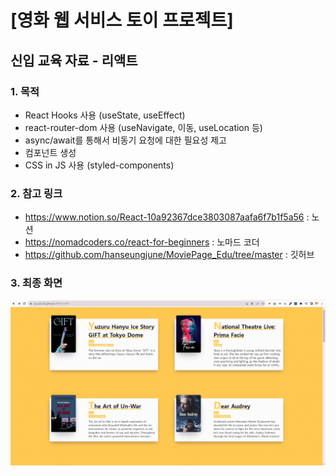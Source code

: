 # [영화 웹 서비스 토이 프로젝트]

## 신입 교육 자료 - 리액트

### 1. 목적
- React Hooks 사용 (useState, useEffect)
- react-router-dom 사용 (useNavigate, <Lint to="/" >이동</Link>, useLocation 등)
- async/await를 통해서 비동기 요청에 대한 필요성 제고
- 컴포넌트 생성
- CSS in JS 사용 (styled-components)

### 2. 참고 링크
- https://www.notion.so/React-10a92367dce3803087aafa6f7b1f5a56 : 노션
- https://nomadcoders.co/react-for-beginners : 노마드 코더
- https://github.com/hanseungjune/MoviePage_Edu/tree/master : 깃허브

### 3. 최종 화면

<div align="center">
  <img src="https://raw.githubusercontent.com/sryung1225/MOVIE-APP/main/assets/movie-app-gif.gif" alt="최종 화면" />
</div>

